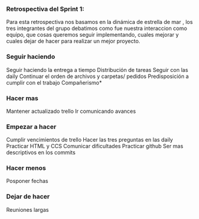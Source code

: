 ### Retrospectiva del Sprint 1:


Para esta retrospectiva nos basamos en la dinámica de estrella de mar , los tres integrantes del grupo debatimos como fue nuestra interaccion como equipo,
que cosas queremos seguir implementando, cuales mejorar y cuales dejar de hacer para realizar un mejor proyecto.

### **Seguir haciendo**

Seguir haciendo la entrega a tiempo
Distribución de tareas
Seguir con las daily
Continuar el orden de archivos y carpetas/ pedidos
Predisposición a cumplir con el trabajo
Compañerismo*

### **Hacer mas**
Mantener actualizado trello
Ir comunicando avances

### **Empezar a hacer**
Cumplir vencimientos de trello
Hacer las tres preguntas en las daily
Practicar HTML y CCS
Comunicar dificultades
Practicar github
Ser mas descriptivos en los commits

### **Hacer menos**
Posponer fechas

### **Dejar de hacer**
Reuniones largas
